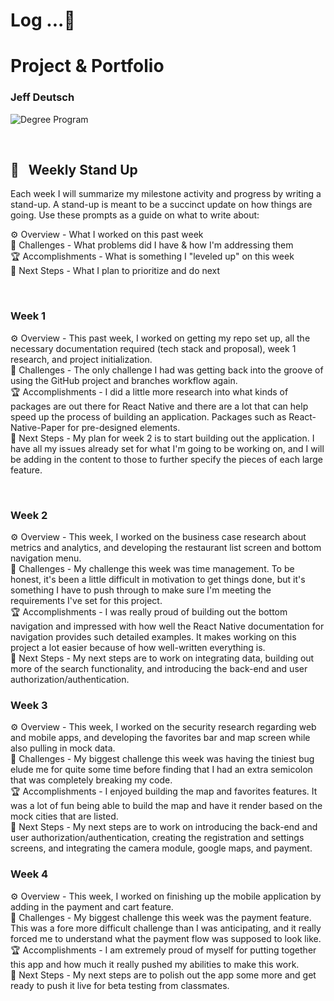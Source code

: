 # Log ...🚀

# Project & Portfolio

### Jeff Deutsch

![Degree Program](https://img.shields.io/badge/degree-web%20development-blue.svg)&nbsp;

<br>

## 📢 &nbsp; Weekly Stand Up

Each week I will summarize my milestone activity and progress by writing a stand-up. A stand-up is meant to be a succinct update on how things are going. Use these prompts as a guide on what to write about:

⚙️ Overview - What I worked on this past week
<br>
🌵 Challenges - What problems did I have & how I'm addressing them
<br>
🏆 Accomplishments - What is something I "leveled up" on this week
<br>
🔮 Next Steps - What I plan to prioritize and do next

<br>

### Week 1

⚙️ Overview - This past week, I worked on getting my repo set up, all the necessary documentation required (tech stack and proposal), week 1 research, and project initialization.
<br>
🌵 Challenges - The only challenge I had was getting back into the groove of using the GitHub project and branches workflow again.
<br>
🏆 Accomplishments - I did a little more research into what kinds of packages are out there for React Native and there are a lot that can help speed up the process of building an application. Packages such as React-Native-Paper for pre-designed elements.
<br>
🔮 Next Steps - My plan for week 2 is to start building out the application. I have all my issues already set for what I'm going to be working on, and I will be adding in the content to those to further specify the pieces of each large feature.

<br>

### Week 2

⚙️ Overview - This week, I worked on the business case research about metrics and analytics, and developing the restaurant list screen and bottom navigation menu.
<br>
🌵 Challenges - My challenge this week was time management. To be honest, it's been a little difficult in motivation to get things done, but it's something I have to push through to make sure I'm meeting the requirements I've set for this project.
<br>
🏆 Accomplishments - I was really proud of building out the bottom navigation and impressed with how well the React Native documentation for navigation provides such detailed examples. It makes working on this project a lot easier because of how well-written everything is.
<br>
🔮 Next Steps - My next steps are to work on integrating data, building out more of the search functionality, and introducing the back-end and user authorization/authentication.

### Week 3

⚙️ Overview - This week, I worked on the security research regarding web and mobile apps, and developing the favorites bar and map screen while also pulling in mock data.
<br>
🌵 Challenges - My biggest challenge this week was having the tiniest bug elude me for quite some time before finding that I had an extra semicolon that was completely breaking my code.
<br>
🏆 Accomplishments - I enjoyed building the map and favorites features. It was a lot of fun being able to build the map and have it render based on the mock cities that are listed.
<br>
🔮 Next Steps - My next steps are to work on introducing the back-end and user authorization/authentication, creating the registration and settings screens, and integrating the camera module, google maps, and payment.

### Week 4

⚙️ Overview - This week, I worked on finishing up the mobile application by adding in the payment and cart feature.
<br>
🌵 Challenges - My biggest challenge this week was the payment feature. This was a fore more difficult challenge than I was anticipating, and it really forced me to understand what the payment flow was supposed to look like.
<br>
🏆 Accomplishments - I am extremely proud of myself for putting together this app and how much it really pushed my abilities to make this work.
<br>
🔮 Next Steps - My next steps are to polish out the app some more and get ready to push it live for beta testing from classmates.

<br>
